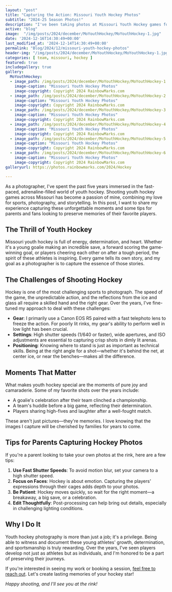 ```yaml
---
layout: "post"
title: "Capturing the Action: Missouri Youth Hockey Photos"
subtitle: "2024-25 Season Photos!"
description: "I've been taking photos at Missouri Youth Hockey games for over 5 years now, with many more to come."
active: "blog"
image:  "/img/posts/2024/december/MoYouthHockey/MoYouthHockey-1.jpg"
date: '2024-12-16T14:30:49+00:00'
last_modified_at: '2024-12-14T14:30:49+00:00'
permalink: "Blog/2024/12/missouri-youth-hockey-photos"
header-img: "/img/posts/2024/december/MoYouthHockey/MoYouthHockey-1.jpg"
categories: [ team, missouri, hockey ]
featured: true
includegallery: true
gallery:
  MoYouthHockey:
  - image_path: /img/posts/2024/december/MoYouthHockey/MoYouthHockey-1.jpg
    image-caption: "Missouri Youth Hockey Photos"
    image-copyright: Copyright 2024 RainbowMarks.com
  - image_path: /img/posts/2024/december/MoYouthHockey/MoYouthHockey-2.jpg
    image-caption: "Missouri Youth Hockey Photos"
    image-copyright: Copyright 2024 RainbowMarks.com
  - image_path: /img/posts/2024/december/MoYouthHockey/MoYouthHockey-3.jpg
    image-caption: "Missouri Youth Hockey Photos"
    image-copyright: Copyright 2024 RainbowMarks.com
  - image_path: /img/posts/2024/december/MoYouthHockey/MoYouthHockey-4.jpg
    image-caption: "Missouri Youth Hockey Photos"
    image-copyright: Copyright 2024 RainbowMarks.com
  - image_path: /img/posts/2024/december/MoYouthHockey/MoYouthHockey-5.jpg
    image-caption: "Missouri Youth Hockey Photos"
    image-copyright: Copyright 2024 RainbowMarks.com
  - image_path: /img/posts/2024/december/MoYouthHockey/MoYouthHockey-6.jpg
    image-caption: "Missouri Youth Hockey Photos"
    image-copyright: Copyright 2024 RainbowMarks.com
galleryurl: https://photos.rainbowmarks.com/2024/Hockey

---
```

As a photographer, I've spent the past five years immersed in the fast-paced, adrenaline-filled world of youth hockey. Shooting youth hockey games across Missouri has become a passion of mine, combining my love for sports, photography, and storytelling. In this post, I want to share my experience capturing these unforgettable moments and some tips for parents and fans looking to preserve memories of their favorite players.

## The Thrill of Youth Hockey

Missouri youth hockey is full of energy, determination, and heart. Whether it's a young goalie making an incredible save, a forward scoring the game-winning goal, or players cheering each other on after a tough period, the spirit of these athletes is inspiring. Every game tells its own story, and my goal as a photographer is to capture the essence of those stories.

## The Challenges of Shooting Hockey

Hockey is one of the most challenging sports to photograph. The speed of the game, the unpredictable action, and the reflections from the ice and glass all require a skilled hand and the right gear. Over the years, I've fine-tuned my approach to deal with these challenges:

- **Gear**: I primarily use a Canon EOS R5 paired with a fast telephoto lens to freeze the action. For poorly lit rinks, my gear's ability to perform well in low light has been crucial.
- **Settings**: High shutter speeds (1/640 or faster), wide apertures, and ISO adjustments are essential to capturing crisp shots in dimly lit arenas.
- **Positioning**: Knowing where to stand is just as important as technical skills. Being at the right angle for a shot—whether it's behind the net, at center ice, or near the benches—makes all the difference.

## Moments That Matter

What makes youth hockey special are the moments of pure joy and camaraderie. Some of my favorite shots over the years include:

- A goalie's celebration after their team clinched a championship.
- A team's huddle before a big game, reflecting their determination.
- Players sharing high-fives and laughter after a well-fought match.

These aren't just pictures—they're memories. I love knowing that the images I capture will be cherished by families for years to come.

## Tips for Parents Capturing Hockey Photos

If you're a parent looking to take your own photos at the rink, here are a few tips:

1. **Use Fast Shutter Speeds**: To avoid motion blur, set your camera to a high shutter speed.
2. **Focus on Faces**: Hockey is about emotion. Capturing the players' expressions through their cages adds depth to your photos.
3. **Be Patient**: Hockey moves quickly, so wait for the right moment—a breakaway, a big save, or a celebration.
4. **Edit Thoughtfully**: Post-processing can help bring out details, especially in challenging lighting conditions.

## Why I Do It

Youth hockey photography is more than just a job; it's a privilege. Being able to witness and document these young athletes' growth, determination, and sportsmanship is truly rewarding. Over the years, I've seen players develop not just as athletes but as individuals, and I'm honored to be a part of preserving their journeys.

If you're interested in seeing my work or booking a session, [feel free to reach out](https://cjh.am/rbmcontact). Let's create lasting memories of your hockey star!

*Happy shooting, and I'll see you at the rink!*

